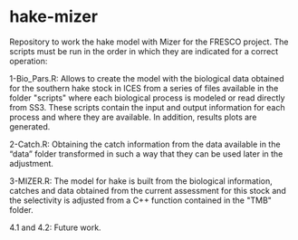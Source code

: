 # hake-mizer

Repository to work the hake model with Mizer for the FRESCO project. The scripts must be run in the order in which they are indicated for a correct operation:  

1-Bio_Pars.R: Allows to create the model with the biological data obtained for the southern hake stock in ICES from a series of files available in the folder "scripts" where each biological process is modeled or read directly from SS3. These scripts contain the input and output information for each process and where they are available. In addition, results plots are generated.  

2-Catch.R: Obtaining the catch information from the data available in the “data” folder transformed in such a way that they can be used later in the adjustment.  

3-MIZER.R: The model for hake is built from the biological information, catches and data obtained from the current assessment for this stock and the selectivity is adjusted from a C++ function contained in the "TMB" folder.  

4.1 and 4.2: Future work.  

